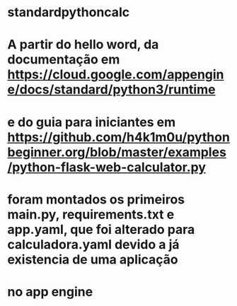 # standardpythoncalc
# A partir do hello word, da documentação em https://cloud.google.com/appengine/docs/standard/python3/runtime
# e do guia para iniciantes em https://github.com/h4k1m0u/pythonbeginner.org/blob/master/examples/python-flask-web-calculator.py
# foram montados os primeiros main.py, requirements.txt e app.yaml, que foi alterado para calculadora.yaml devido a já existencia de uma aplicação 
# no app engine
